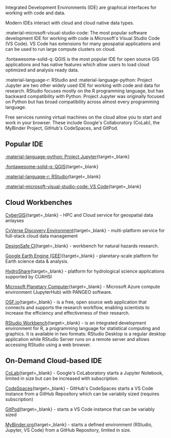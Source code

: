 Integrated Development Environments (IDE) are graphical interfaces for working with code and data.

Modern IDEs interact with cloud and cloud native data types. 

:material-microsoft-visual-studio-code: The most popular software development IDE for working with code is Microsoft's Visual Studio Code (VS Code). VS Code has extensions for many geospatial applications and can be used to run large compute clusters on cloud.

:fontawesome-solid-q: QGIS is the most popular IDE for open source GIS applications and has native features which allow users to load cloud optimized and analysis ready data.

:material-language-r: RStudio and :material-language-python: Project Jupyter are two other widely used IDE for working with code and data for research. RStudio focuses mostly on the R programming language, but has backward compatibility with Python. Project Jupyter was originally focused on Python but has broad compatibility across almost every programming language.

Free services running virtual machines on the cloud allow you to start and work in your browser. These include Google's Collaboratory (CoLab), the MyBinder Project, GitHub's CodeSpaces, and GitPod. 

## Popular IDE

[:material-language-python: Project Jupyter](https://jupyter.org/){target=_blank}

[:fontawesome-solid-q: QGIS](https://qgis.org/en/site/){target=_blank}

[:material-language-r: RStudio](https://www.rstudio.com/){target=_blank}

[:material-microsoft-visual-studio-code: VS Code](https://code.visualstudio.com/){target=_blank}

## Cloud Workbenches

[CyberGIS](https://cybergis.illinois.edu/){target=_blank} - HPC and Cloud service for geospatial data anlayses

[CyVerse Discovery Environment](https://de.cyverse.org/){target=_blank} - multi-platform service for full-stack cloud data management 

[DesignSafe CI](https://www.designsafe-ci.org/){target=_blank} - workbench for natural hazards research.

[Google Earth Engine (GEE)](https://earthengine.google.com/){target=_blank} - planetary-scale platform for Earth science data & analysis.   

[HydroShare](https://www.hydroshare.org/){target=_blank} - platform for hydrological science applications supported by CUAHSI 

[Microsoft Planetary Computer](https://planetarycomputer.microsoft.com/){target=_blank} - Microsoft Azure compute environment (JupyterHub) with PANGEO software.  

[OSF.io](https://osf.io/){target=_blank} - is a free, open source web application that connects and supports the research workflow, enabling scientists to increase the efficiency and effectiveness of their research.

[RStudio Workbench](https://www.rstudio.com/products/workbench/){target=_blank} -  is an integrated development environment for R, a programming language for statistical computing and graphics. It is available in two formats: RStudio Desktop is a regular desktop application while RStudio Server runs on a remote server and allows accessing RStudio using a web browser.

## On-Demand Cloud-based IDE

[CoLab](https://colab.research.google.com/){target=_blank} - Google's CoLaboratory starts a Jupyter Notebook, limited in size but can be increased with subscription.                

[CodeSpaces](https://github.com/features/codespaces){target=_blank} - GitHub's CodeSpaces starts a VS Code instance from a GitHub Repository which can be variabily sized (requires subscription)      

[GitPod](https://www.gitpod.io/){target=_blank} - starts a VS Code instance that can be variably sized 

[MyBinder.org](https://mybinder.org/){target=_blank} - starts a defined environment (RStudio, Jupyter, VS Code) from a GitHub Repository, limited in size.                       
     
